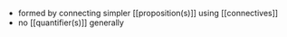 - formed by connecting simpler [[proposition(s)]] using [[connectives]]
- no [[quantifier(s)]] generally

